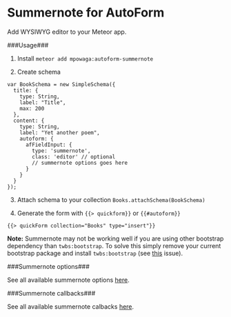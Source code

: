 Summernote for AutoForm
=======================

Add WYSIWYG editor to your Meteor app.

###Usage###

1) Install `meteor add mpowaga:autoform-summernote`

2) Create schema

```
var BookSchema = new SimpleSchema({
  title: {
    type: String,
    label: "Title",
    max: 200
  },
  content: {
    type: String,
    label: "Yet another poem",
    autoform: {
      afFieldInput: {
        type: 'summernote',
        class: 'editor' // optional
        // summernote options goes here
      }
    }
  }
});
```

3) Attach schema to your collection `Books.attachSchema(BookSchema)`

4) Generate the form with `{{> quickform}}` or `{{#autoform}}`

```
{{> quickForm collection="Books" type="insert"}}
```

**Note:** Summernote may not be working well if you are using other bootstrap dependency than `twbs:bootstrap`. To solve this simply remove your current bootstrap package and install `twbs:bootstrap` (see [this](https://github.com/mpowaga/meteor-autoform-summernote/issues/1) issue).

###Summernote options###

See all available summernote options [here](http://hackerwins.github.io/summernote/features.html#api).

###Summernote callbacks###

See all available summernote calbacks [here](http://hackerwins.github.io/summernote/features.html#callbacks).
